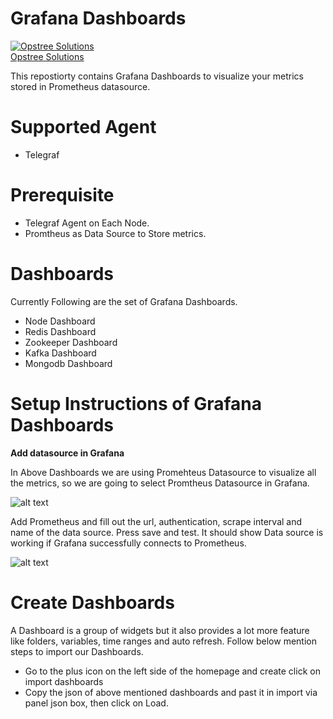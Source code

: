 # Grafana Dashboards
[![Opstree Solutions][opstree_avatar]][opstree_homepage]<br/>[Opstree Solutions][opstree_homepage] 

  [opstree_homepage]: https://opstree.github.io/
  [opstree_avatar]: https://img.cloudposse.com/150x150/https://github.com/opstree.png

This repostiorty contains Grafana Dashboards to visualize your metrics stored in Prometheus datasource.

# Supported Agent
- Telegraf

# Prerequisite
- Telegraf Agent on Each Node.
- Promtheus as Data Source to Store metrics.

# Dashboards
Currently Following are the set of Grafana Dashboards.
- Node Dashboard
- Redis Dashboard
- Zookeeper Dashboard
- Kafka Dashboard
- Mongodb Dashboard

# Setup Instructions of Grafana Dashboards
**Add datasource in Grafana**

In Above Dashboards we are using Promehteus Datasource to visualize all the metrics, so we are going to select Promtheus Datasource in Grafana.

![alt text](datasource_list.png "Grafana Datasource List")

Add Prometheus and fill out the url, authentication, scrape interval and name of the data source. Press save and test. It should show Data source is working if Grafana successfully connects to Prometheus.

![alt text](prometheus_datasource.png "Prometheus Datasource")

# Create Dashboards
A Dashboard is a group of widgets but it also provides a lot more feature like folders, variables, time ranges and auto refresh. Follow below mention steps to import our Dashboards.
- Go to the plus icon on the left side of the homepage and create click on import dashboards
- Copy the json of above mentioned dashboards and past it in import via panel json box, then click on Load. 